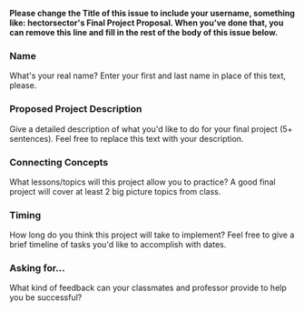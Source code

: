 **Please change the Title of this issue to include your username, something like: hectorsector's Final Project Proposal. When you've done that, you can remove this line and fill in the rest of the body of this issue below.**

### Name
What's your real name? Enter your first and last name in place of this text, please.

### Proposed Project Description
Give a detailed description of what you'd like to do for your final project (5+ sentences). Feel free to replace this text with your description.

### Connecting Concepts
What lessons/topics will this project allow you to practice? A good final project will cover at least 2 big picture topics from class.

### Timing
How long do you think this project will take to implement? Feel free to give a brief timeline of tasks you'd like to accomplish with dates.

### Asking for...
What kind of feedback can your classmates and professor provide to help you be successful?
